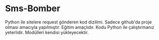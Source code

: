 # Sms-Bomber
Python ile sitelere request gönderen kod dizilimi.
Sadece github'da proje olması amacıyla yapılmıştır. Eğitim amaçlıdır.
Kodu Python ile çalıştırmanız yeterlidir. Modülleri kendisi yükleyecektir.
